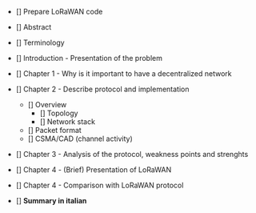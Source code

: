 - [] Prepare LoRaWAN code

- [] Abstract
- [] Terminology
- [] Introduction - Presentation of the problem
- [] Chapter 1 - Why is it important to have a decentralized network
- [] Chapter 2 - Describe protocol and implementation
    - [] Overview
        - [] Topology
        - [] Network stack
    - [] Packet format
    - [] CSMA/CAD (channel activity)
- [] Chapter 3 - Analysis of the protocol, weakness points and strenghts
- [] Chapter 4 - (Brief) Presentation of LoRaWAN
- [] Chapter 4 - Comparison with LoRaWAN protocol

- [] **Summary in italian**
